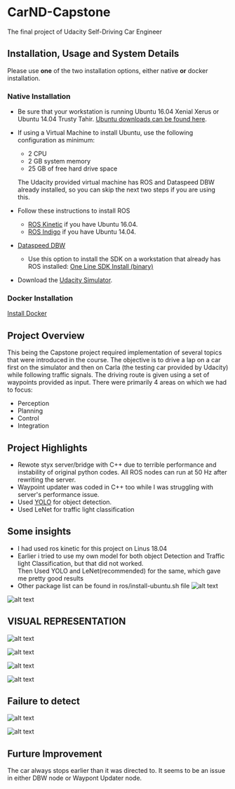 # CarND-Capstone
The final project of Udacity Self-Driving Car Engineer</br>

## Installation, Usage and System Details

Please use **one** of the two installation options, either native **or** docker installation.

### Native Installation

* Be sure that your workstation is running Ubuntu 16.04 Xenial Xerus or Ubuntu 14.04 Trusty Tahir. [Ubuntu downloads can be found here](https://www.ubuntu.com/download/desktop).
* If using a Virtual Machine to install Ubuntu, use the following configuration as minimum:
  * 2 CPU
  * 2 GB system memory
  * 25 GB of free hard drive space

  The Udacity provided virtual machine has ROS and Dataspeed DBW already installed, so you can skip the next two steps if you are using this.

* Follow these instructions to install ROS
  * [ROS Kinetic](http://wiki.ros.org/kinetic/Installation/Ubuntu) if you have Ubuntu 16.04.
  * [ROS Indigo](http://wiki.ros.org/indigo/Installation/Ubuntu) if you have Ubuntu 14.04.
* [Dataspeed DBW](https://bitbucket.org/DataspeedInc/dbw_mkz_ros)
  * Use this option to install the SDK on a workstation that already has ROS installed: [One Line SDK Install (binary)](https://bitbucket.org/DataspeedInc/dbw_mkz_ros/src/81e63fcc335d7b64139d7482017d6a97b405e250/ROS_SETUP.md?fileviewer=file-view-default)
* Download the [Udacity Simulator](https://github.com/udacity/CarND-Capstone/releases).

### Docker Installation
[Install Docker](https://docs.docker.com/engine/installation/)


## Project Overview
This being the Capstone project required implementation of several topics that were introduced in the course. The objective is to drive a lap on a car first on the simulator and then on Carla (the testing car provided by Udacity) while following traffic signals. The driving route is given using a set of waypoints provided as input. There were primarily 4 areas on which we had to focus:
* Perception
* Planning
* Control
* Integration

[//]: # (Image References)

[image1]: ./imgs/rl1.jpg "Model Detecting the Red lights"
[image2]: ./imgs/yl1.jpg "Model Detection the Yellow lights"
[image3]: ./imgs/gl1.jpg "Model Detection the Green lights"
[image4]: ./imgs/dbw_node_angular_z_vel_steering.jpg "Car"


[image5]: ./imgs/frl1.jpg "Failed to detect red light"

[image6]: ./imgs/fyl1.jpg "failed to detect yellow light "
[image7]: ./imgs/yolov3.jpg "YOLO 3 Architecture "
[image8]: ./imgs/lenet5.jpg "Lenet 5 Architecture "


## Project Highlights
* Rewote styx server/bridge with C++ due to terrible performance and instability of original python codes. All ROS nodes can run at 50 Hz after rewriting the server.
* Waypoint updater was coded in C++ too while I was struggling with server's performance issue.
* Used [YOLO](https://github.com/pjreddie/darknet/wiki/YOLO:-Real-Time-Object-Detection) for object detection.
* Used LeNet for traffic light classification

## Some insights
* I had used ros kinetic for this project on Linus 18.04
* Earlier i tried to use my own model for both object Detection and Traffic light Classification, but that did not worked.</br>
Then Used YOLO and LeNet(recommended) for the same, which gave me pretty good results</br>
* Other package list can be found in ros/install-ubuntu.sh file
![alt text][image7]

![alt text][image8]


## VISUAL REPRESENTATION
![alt text][image1]

![alt text][image2]

![alt text][image3]

![alt text][image4]

## Failure to detect

![alt text][image5]


![alt text][image6]




## Furture Improvement
The car always stops earlier than it was directed to.  It seems to be an issue in either DBW node or Waypont Updater node.       

